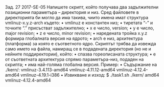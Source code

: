Зад. 27 2017-SE-05 Напишете скрипт, който получава два задължителни позиционни параметъра –
директория и низ. Сред файловете в директорията би могло да има такива, чиито имена имат
структура vmlinuz-x.y.z-arch където:
• vmlinuz е константен низ;
• тиретата “-” и точките “.” присъстват задължително;
• x е число, version;
• y е число, major revision;
• z е число, minor revision;
• наредената тройка x.y.z формира глобалната версия на ядрото;
• arch е низ, архитектура (платформа) за която е съответното ядро.
Скриптът трябва да извежда само името на файла, намиращ се в подадената директория (но не и
нейните поддиректории), който:
• спазва гореописаната структура;
• е от съответната архитектура спрямо параметъра-низ, подаден на скрипта;
• има най-голяма глобална версия.
Пример:
• Съдържание на ./kern/:
vmlinuz-3.4.113-amd64
vmlinuz-4.11.12-amd64
vmlinuz-4.12.4-amd64
vmlinuz-4.19.1-i386
• Извикване и изход:
$ ./task1.sh ./kern/ amd64
vmlinuz-4.12.4-amd64